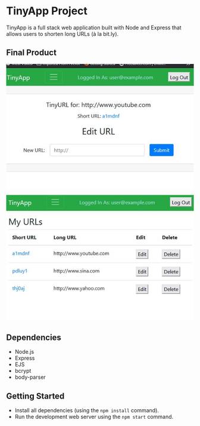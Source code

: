 # TinyApp Project

TinyApp is a full stack web application built with Node and Express that allows users to shorten long URLs (à la bit.ly).

## Final Product

!["screenshot description"](docs/sc1.JPG)

!["screenshot description"](docs/sc2.JPG)

## Dependencies

- Node.js
- Express
- EJS
- bcrypt
- body-parser

## Getting Started

- Install all dependencies (using the `npm install` command).
- Run the development web server using the `npm start` command.